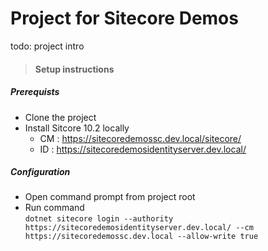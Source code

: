 # Project for Sitecore Demos

todo: project intro

> #### Setup instructions

##### Prerequists 

- Clone the project 
- Install Sitcore 10.2 locally
  - CM : https://sitecoredemossc.dev.local/sitecore/
  - ID : https://sitecoredemosidentityserver.dev.local/

##### Configuration
- Open command prompt from project root
- Run command \
	`dotnet sitecore login --authority https://sitecoredemosidentityserver.dev.local/ --cm https://sitecoredemossc.dev.local --allow-write true`
 
